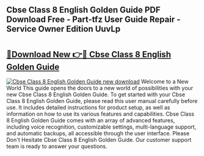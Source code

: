 ## Cbse Class 8 English Golden Guide PDF Download Free - Part-tfz User Guide Repair - Service Owner Edition UuvLp

# <h2><a href="http://bc4837.oget.top/?id=Cbse+Class+8+English+Golden+Guide">🔗Download New 👉🔴 Cbse Class 8 English Golden Guide</a></h2>

[![Cbse Class 8 English Golden Guide new download](https://i.imgur.com/5g1atiW.png)](http://bc4837.oget.top/?id=Cbse+Class+8+English+Golden+Guide)
Welcome to a New World This guide opens the doors to a new world of possibilities with your new Cbse Class 8 English Golden Guide. To get started with your Cbse Class 8 English Golden Guide, please read this user manual carefully before use. It includes detailed instructions for product setup, as well as information on how to use its various features and capabilities. Cbse Class 8 English Golden Guide comes with an array of advanced features, including voice recognition, customizable settings, multi-language support, and automatic backups, all accessible through the user interface. Please Don't Hesitate Cbse Class 8 English Golden Guide. Our customer support team is ready to answer your questions.
